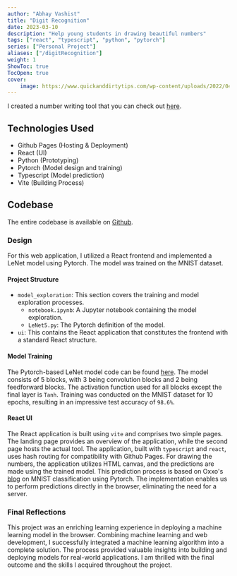 ```yaml
---
author: "Abhay Vashist"
title: "Digit Recognition"
date: 2023-03-10
description: "Help young students in drawing beautiful numbers"
tags: ["react", "typescript", "python", "pytorch"]
series: ["Personal Project"]
aliases: ["/digitRecognition"]
weight: 1
ShowToc: true
TocOpen: true
cover:
    image: https://www.quickanddirtytips.com/wp-content/uploads/2022/04/how-to-write-numbers-compressor.png
---
```


I created a number writing tool that you can check out [here](https://avashist1998.github.io/digitRecognition/).

## Technologies Used
- Github Pages (Hosting & Deployment)
- React (UI)
- Python (Prototyping)
- Pytorch (Model design and training)
- Typescript (Model prediction)
- Vite (Building Process)

## Codebase
The entire codebase is available on [Github](https://github.com/Avashist1998/digitRecognition).

### Design
For this web application, I utilized a React frontend and implemented a LeNet model using Pytorch. The model was trained on the MNIST dataset.



#### Project Structure
- `model_exploration`: This section covers the training and model exploration processes.
    - `notebook.ipynb`: A Jupyter notebook containing the model exploration.
    - `LeNet5.py`: The Pytorch definition of the model.
- `ui`: This contains the React application that constitutes the frontend with a standard React structure.


#### Model Training
The Pytorch-based LeNet model code can be found [here](https://github.com/Avashist1998/digitRecognition/blob/master/model_exploration/src/LeNet5.py). The model consists of 5 blocks, with 3 being convolution blocks and 2 being feedforward blocks. The activation function used for all blocks except the final layer is `Tanh`. Training was conducted on the MNIST dataset for 10 epochs, resulting in an impressive test accuracy of `98.6%`.

#### React UI
The React application is built using `vite` and comprises two simple pages. The landing page provides an overview of the application, while the second page hosts the actual tool. The application, built with `typescript` and `react`, uses hash routing for compatibility with Github Pages. For drawing the numbers, the application utilizes HTML canvas, and the predictions are made using the trained model. This prediction process is based on Oxxo's [blog](https://blog.oxxostudio.tw/posts/2017-12-26-mnist-pytorch/) on MNIST classification using Pytorch. The implementation enables us to perform predictions directly in the browser, eliminating the need for a server.

### Final Reflections
This project was an enriching learning experience in deploying a machine learning model in the browser. Combining machine learning and web development, I successfully integrated a machine learning algorithm into a complete solution. The process provided valuable insights into building and deploying models for real-world applications. I am thrilled with the final outcome and the skills I acquired throughout the project.
